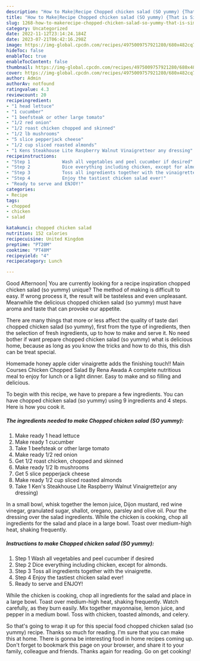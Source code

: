```yaml
---
description: "How to Make|Recipe Chopped chicken salad (SO yummy) {That is Simple"
title: "How to Make|Recipe Chopped chicken salad (SO yummy) {That is Simple"
slug: 1268-how-to-makerecipe-chopped-chicken-salad-so-yummy-that-is-simple
category: Uncategorized
date: 2022-11-12T23:14:24.184Z
date: 2023-07-21T06:42:16.298Z
image: https://img-global.cpcdn.com/recipes/4975009757921280/680x482cq70/chopped-chicken-salad-so-yummy-recipe-main-photo.jpg
hideToc: false
enableToc: true
enableTocContent: false
thumbnail: https://img-global.cpcdn.com/recipes/4975009757921280/680x482cq70/chopped-chicken-salad-so-yummy-recipe-main-photo.jpg
cover: https://img-global.cpcdn.com/recipes/4975009757921280/680x482cq70/chopped-chicken-salad-so-yummy-recipe-main-photo.jpg
author: Admin
authorAv: notfound
ratingvalue: 4.3
reviewcount: 20
recipeingredient:
- "1 head lettuce"
- "1 cucumber"
- "1 beefsteak or other large tomato"
- "1/2 red onion"
- "1/2 roast chicken chopped and skinned"
- "1/2 lb mushrooms"
- "5 slice pepperjack cheese"
- "1/2 cup sliced roasted almonds"
- "1 Kens Steakhouse Lite Raspberry Walnut Vinaigretteor any dressing"
recipeinstructions:
- "Step 1            Wash all vegetables and peel cucumber if desired"
- "Step 2            Dice everything including chicken, except for almonds."
- "Step 3            Toss all ingredients together with the vinaigrette."
- "Step 4            Enjoy the tastiest chicken salad ever!"
- "Ready to serve and ENJOY!"
categories:
- Recipe
tags:
- chopped
- chicken
- salad

katakunci: chopped chicken salad 
nutrition: 152 calories
recipecuisine: United Kingdom
preptime: "PT20M"
cooktime: "PT48M"
recipeyield: "4"
recipecategory: Lunch

---
```



Good Afternoon| You are currently looking for a recipe inspiration chopped chicken salad (so yummy) unique? The method of making is difficult to easy. If wrong process it, the result will be tasteless and even unpleasant. Meanwhile the delicious chopped chicken salad (so yummy) must have aroma and taste that can provoke our appetite.






There are many things that more or less affect the quality of taste dari chopped chicken salad (so yummy), first from the type of ingredients, then the selection of fresh ingredients, up to how to make and serve it. No need bother if want prepare chopped chicken salad (so yummy) what is delicious home, because as long as you know the tricks and how to do this, this dish can be treat  special.


Homemade honey apple cider vinaigrette adds the finishing touch!! Main Courses Chicken Chopped Salad By Rena Awada A complete nutritious meal to enjoy for lunch or a light dinner. Easy to make and so filling and delicious.


To begin with this recipe, we have to prepare a few ingredients. You can have chopped chicken salad (so yummy) using 9 ingredients and 4 steps. Here is how you cook it.

<!--inarticleads1-->

##### The ingredients needed to make Chopped chicken salad (SO yummy):

1. Make ready 1 head lettuce
1. Make ready 1 cucumber
1. Take 1 beefsteak or other large tomato
1. Make ready 1/2 red onion
1. Get 1/2 roast chicken, chopped and skinned
1. Make ready 1/2 lb mushrooms
1. Get 5 slice pepperjack cheese
1. Make ready 1/2 cup sliced roasted almonds
1. Take 1 Ken&#39;s Steakhouse Lite Raspberry Walnut Vinaigrette(or any dressing)


In a small bowl, whisk together the lemon juice, Dijon mustard, red wine vinegar, granulated sugar, shallot, oregano, parsley and olive oil. Pour the dressing over the salad ingredients. While the chicken is cooking, chop all ingredients for the salad and place in a large bowl. Toast over medium-high heat, shaking frequently. 

<!--inarticleads2-->

##### Instructions to make Chopped chicken salad (SO yummy):

1. Step 1            Wash all vegetables and peel cucumber if desired
1. Step 2            Dice everything including chicken, except for almonds.
1. Step 3            Toss all ingredients together with the vinaigrette.
1. Step 4            Enjoy the tastiest chicken salad ever!
1. Ready to serve and ENJOY!

While the chicken is cooking, chop all ingredients for the salad and place in a large bowl. Toast over medium-high heat, shaking frequently. Watch carefully, as they burn easily. Mix together mayonnaise, lemon juice, and pepper in a medium bowl. Toss with chicken, toasted almonds, and celery. 

So that's going to wrap it up for this special food chopped chicken salad (so yummy) recipe. Thanks so much for reading. I'm sure that you can make this at home. There is gonna be interesting food in home recipes coming up. Don't forget to bookmark this page on your browser, and share it to your family, colleague and friends. Thanks again for reading. Go on get cooking!
